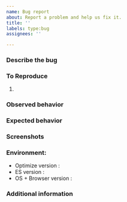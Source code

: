 ```yaml
---
name: Bug report
about: Report a problem and help us fix it.
title: ''
labels: type:bug
assignees: ''

---
```


### Describe the bug
<!-- A clear and concise description of what & where the bug is. -->

### To Reproduce
<!--Steps to reproduce the behavior: -->
1. 

### Observed behavior
<!-- A clear and concise description of what is the observed behavior. -->

### Expected behavior
<!-- A clear and concise description of what you expected to happen. -->

### Screenshots
<!-- If applicable, add screenshots to help explain your problem. -->

### Environment:
- Optimize version : 
- ES version :
- OS + Browser version : 


### Additional information
<!-- Add any other information about the problem here. -->
